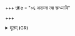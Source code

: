 +++
title = "०६ अदाम्ना त्वा सन्ध्यामि"

+++
<details><summary>मूलम् (GR)</summary>

अदाम्ना त्वा सन्ध्यामि  
यावण्या परिभूर्ण्या ।  
सानौ प्रतिशृता सती  
तृणं भङ्धि मा यवम् ॥
</details>
